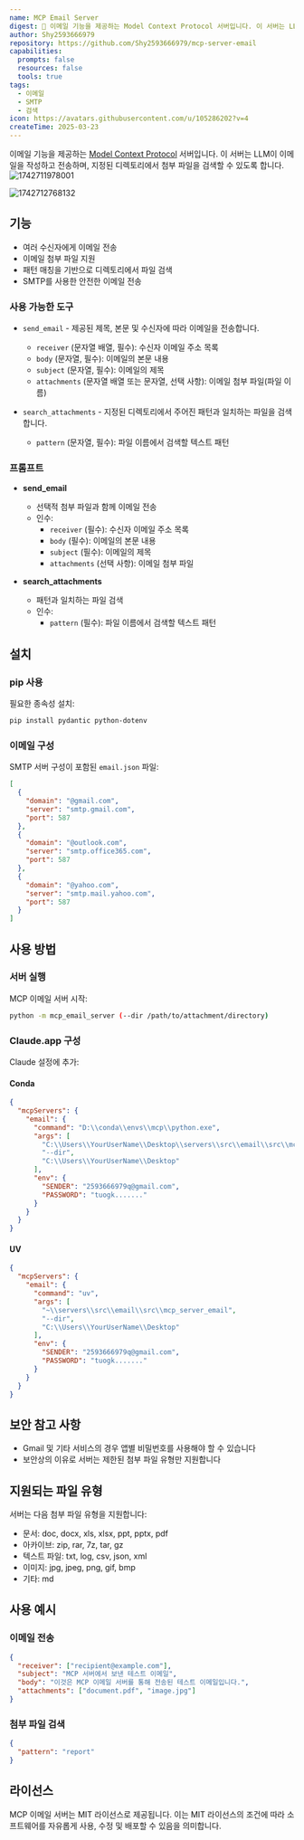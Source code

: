 ```yaml
---
name: MCP Email Server
digest: 📧 이메일 기능을 제공하는 Model Context Protocol 서버입니다. 이 서버는 LLM이 이메일을 작성하고 전송하며, 지정된 디렉토리에서 첨부 파일을 검색할 수 있도록 합니다.
author: Shy2593666979
repository: https://github.com/Shy2593666979/mcp-server-email
capabilities:
  prompts: false
  resources: false
  tools: true
tags:
  - 이메일
  - SMTP
  - 검색
icon: https://avatars.githubusercontent.com/u/105286202?v=4
createTime: 2025-03-23
---
```


이메일 기능을 제공하는 [Model Context Protocol](/ko) 서버입니다. 이 서버는 LLM이 이메일을 작성하고 전송하며, 지정된 디렉토리에서 첨부 파일을 검색할 수 있도록 합니다.
![1742711978001](https://static.claudemcp.com/servers/Shy2593666979/mcp-server-email/Shy2593666979-mcp-server-email-3f2f5e52.jpg)

![1742712768132](https://static.claudemcp.com/servers/Shy2593666979/mcp-server-email/Shy2593666979-mcp-server-email-8d59fdeb.jpg)

## 기능

- 여러 수신자에게 이메일 전송
- 이메일 첨부 파일 지원
- 패턴 매칭을 기반으로 디렉토리에서 파일 검색
- SMTP를 사용한 안전한 이메일 전송

### 사용 가능한 도구

- `send_email` - 제공된 제목, 본문 및 수신자에 따라 이메일을 전송합니다.

  - `receiver` (문자열 배열, 필수): 수신자 이메일 주소 목록
  - `body` (문자열, 필수): 이메일의 본문 내용
  - `subject` (문자열, 필수): 이메일의 제목
  - `attachments` (문자열 배열 또는 문자열, 선택 사항): 이메일 첨부 파일(파일 이름)

- `search_attachments` - 지정된 디렉토리에서 주어진 패턴과 일치하는 파일을 검색합니다.
  - `pattern` (문자열, 필수): 파일 이름에서 검색할 텍스트 패턴

### 프롬프트

- **send_email**

  - 선택적 첨부 파일과 함께 이메일 전송
  - 인수:
    - `receiver` (필수): 수신자 이메일 주소 목록
    - `body` (필수): 이메일의 본문 내용
    - `subject` (필수): 이메일의 제목
    - `attachments` (선택 사항): 이메일 첨부 파일

- **search_attachments**
  - 패턴과 일치하는 파일 검색
  - 인수:
    - `pattern` (필수): 파일 이름에서 검색할 텍스트 패턴

## 설치

### pip 사용

필요한 종속성 설치:

```bash
pip install pydantic python-dotenv
```

### 이메일 구성

SMTP 서버 구성이 포함된 `email.json` 파일:

```json
[
  {
    "domain": "@gmail.com",
    "server": "smtp.gmail.com",
    "port": 587
  },
  {
    "domain": "@outlook.com",
    "server": "smtp.office365.com",
    "port": 587
  },
  {
    "domain": "@yahoo.com",
    "server": "smtp.mail.yahoo.com",
    "port": 587
  }
]
```

## 사용 방법

### 서버 실행

MCP 이메일 서버 시작:

```bash
python -m mcp_email_server (--dir /path/to/attachment/directory)
```

### Claude.app 구성

Claude 설정에 추가:

#### Conda

```json
{
  "mcpServers": {
    "email": {
      "command": "D:\\conda\\envs\\mcp\\python.exe",
      "args": [
        "C:\\Users\\YourUserName\\Desktop\\servers\\src\\email\\src\\mcp_server_email",
        "--dir",
        "C:\\Users\\YourUserName\\Desktop"
      ],
      "env": {
        "SENDER": "2593666979q@gmail.com",
        "PASSWORD": "tuogk......."
      }
    }
  }
}
```

#### UV

```json
{
  "mcpServers": {
    "email": {
      "command": "uv",
      "args": [
        "~\\servers\\src\\email\\src\\mcp_server_email",
        "--dir",
        "C:\\Users\\YourUserName\\Desktop"
      ],
      "env": {
        "SENDER": "2593666979q@gmail.com",
        "PASSWORD": "tuogk......."
      }
    }
  }
}
```

## 보안 참고 사항

- Gmail 및 기타 서비스의 경우 앱별 비밀번호를 사용해야 할 수 있습니다
- 보안상의 이유로 서버는 제한된 첨부 파일 유형만 지원합니다

## 지원되는 파일 유형

서버는 다음 첨부 파일 유형을 지원합니다:

- 문서: doc, docx, xls, xlsx, ppt, pptx, pdf
- 아카이브: zip, rar, 7z, tar, gz
- 텍스트 파일: txt, log, csv, json, xml
- 이미지: jpg, jpeg, png, gif, bmp
- 기타: md

## 사용 예시

### 이메일 전송

```json
{
  "receiver": ["recipient@example.com"],
  "subject": "MCP 서버에서 보낸 테스트 이메일",
  "body": "이것은 MCP 이메일 서버를 통해 전송된 테스트 이메일입니다.",
  "attachments": ["document.pdf", "image.jpg"]
}
```

### 첨부 파일 검색

```json
{
  "pattern": "report"
}
```

## 라이선스

MCP 이메일 서버는 MIT 라이선스로 제공됩니다. 이는 MIT 라이선스의 조건에 따라 소프트웨어를 자유롭게 사용, 수정 및 배포할 수 있음을 의미합니다.
